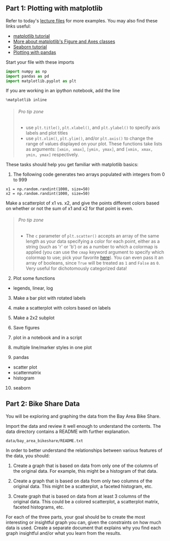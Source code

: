 
## Part 1: Plotting with matplotlib

Refer to today's [lecture files](https://github.com/zipfian/DSI_Lectures/blob/master/pandas-seaborn) for more examples. You may also find these links useful:
- [matplotlib tutorial](http://matplotlib.org/users/pyplot_tutorial.html)
- [More about matplotlib's Figure and Axes classes](http://matplotlib.org/users/artists.html)
- [Seaborn tutorial](https://web.stanford.edu/~mwaskom/software/seaborn/tutorial.html)
- [Plotting with pandas](http://pandas.pydata.org/pandas-docs/version/0.15.0/visualization.html)

Start your file with these imports
```python
import numpy as np
import pandas as pd
import matplotlib.pyplot as plt
```
If you are working in an ipython notebook, add the line
```python
%matplotlib inline
```

>###### Pro tip zone
>- use ```plt.title()```, ```plt.xlabel()```, and ```plt.ylabel()``` to specify axis labels and plot titles
>- use ```plt.xlim()```, ```plt.ylim()```, and/or ```plt.axis()``` to change the range of values displayed on your plot. These functions take lists as arguments: ```[xmin, xmax]```, ```[ymin, ymax]```, and ```[xmin, xmax, ymin, ymax]``` respectively.

These tasks should help you get familiar with matplotlib basics:

1. The following code generates two arrays populated with integers from 0 to 999
  ```
  x1 = np.random.randint(1000, size=50)
  x2 = np.random.randint(1000, size=50)
  ```
  Make a scatterplot of x1 vs. x2, and give the points different colors based on whether or not the sum of x1 and x2 for that point is even.  
>###### Pro tip zone
>- The ```c``` parameter of ```plt.scatter()``` accepts an array of the same length as your data specifying a color for each point, either as a string (such as 'r' or 'b') or as a number to which a colormap is applied (you can use the  ```cmap``` keyword argument to specify which colormap to use; pick your favorite [here](http://matplotlib.org/examples/color/colormaps_reference.html)). You can even pass it an array of booleans, since ```True``` will be treated as ```1``` and ```False``` as ```0```. Very useful for dichotomously categorized data!  

2. Plot some functions
 - legends, linear, log

3. Make a bar plot with rotated labels

4. make a scatterplot with colors based on labels

5. Make a 2x2 subplot

6. Save figures

7. plot in a notebook and in a script

8. multiple line/marker styles in one plot

9. pandas
 - scatter plot
 - scattermatrix
 - histogram

10. seaborn


## Part 2: Bike Share Data

You will be exploring and graphing the data from the Bay Area Bike Share.  

Import the data and review it well enough to understand the contents.  The data directory contains a README with further explanation.
```
data/bay_area_bikeshare/README.txt
```

In order to better understand the relationships between various features of the data, you should:

1. Create a graph that is based on data from only one of the columns of the original data.  For example, this might be a histogram of that data.

2. Create a graph that is based on data from only two columns of the original data.  This might be a scatterplot, a faceted histogram, etc.

3. Create graph that is based on data from at least 3 columns of the original data.  This could be a colored scatterplot, a scatterplot matrix, faceted histograms, etc.

For each of the three parts, your goal should be to create the most interesting or insightful graph you can, given the constraints on how much data is used.  Create a separate document that explains why you find each graph insightful and/or what you learn from the results.
